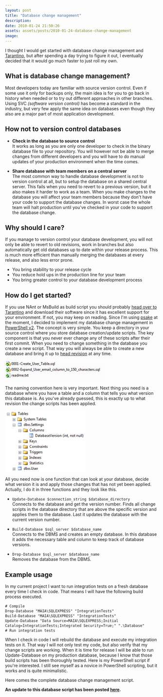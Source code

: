 ```yaml
---
layout: post
title: "Database change management"
description:
date: 2010-01-24 21:50:26
assets: assets/posts/2010-01-24-database-change-management
image: 
---
```


I thought I would get started with database change management and [Tarantino](http://code.google.com/p/tarantino/wiki/DatabaseChangeManagement), but after spending a day trying to figure it out, I eventually decided that it would go much faster to just roll my own.

## What is database change management?

Most developers today are familiar with source version control. Even if some use it only for backups only, the main idea is for you to go back in history when needed or to try out different approaches in other branches. Using SVC _(software version control)_ has become a standard in the industry, but very few apply the same idea on databases even though they also are a major part of most application development.

## How not to version control databases

* **Check in the database to source control**  
  It works as long as you are only one developer to check in the binary database file to your repository. You will however not be able to merge changes from different developers and you will have to do manual updates of your production environment when the time comes.

* **Share database with team members on a central server**  
  The most common way to handle database development is not to version control at all, but to setup the database on a shared central server. This fails when you need to revert to a previous version, but it also makes it harder to work as a team. When you make changes to the database you will affect your team members because they don't have your code to support the database changes. In worst case the whole team will halt production until you've checked in your code to support the database change.

## Why should I care?

If you manage to version control your database development, you will not only be able to revert to old revisions, work in branches but also automatically get old databases up to date within your release process. This is much more efficient than manually merging the databases at every release, and also less error prone.

* You bring stability to your release cycle
* You reduce hold ups in the production line for your team
* You bring greater control to your database development process

## How do I get started?

If you use NAnt or MsBuild as build script you should probably [head over to Tarantino](http://code.google.com/p/tarantino/wiki/DatabaseChangeManagement) and download their software since it has excellent support for your environment. If not, you may keep on reading. Since I'm using [psake](http://code.google.com/p/psake/) at the moment, I decided to implement my database change management in [PowerShell v2](http://support.microsoft.com/kb/968929). The concept is very simple. You keep a directory in your source control where you store database creation/update scripts. The key component is that you never ever change any of these scripts after their first commit. When you need to change something in the database you create a new script. That way you will always be able to create a new database and bring it up to [head revision](http://stackoverflow.com/questions/2057941/tortoisesvn-what-is-head-revision) at any time.

![database change management](/assets/posts/2010-01-24-database-change-management/database_change_management.png)

The naming convention here is very important. Next thing you need is a database where you have a table and a column that tells you what version this database is. As you've already guessed, this is exactly up to what revision the change scripts has been applied.

![database versioning](/assets/posts/2010-01-24-database-change-management/database1.png)

All you need now is one function that can look at your database, decide what version it is and apply those changes that has not yet been applied. Actually, I do it in three functions and they look like this.

* `Update-Database $connection_string $database_directory`  
  Connects to the database and get the version number. Finds all change scripts in the database directory that are above the specific version and applies them to the database. Last it updates the database with the current version number.

* `Build-Database $sql_server $database_name`  
  Connects to the DBMS and creates an empty database. In this database it adds the necessary table and column to keep track of database versions.

* `Drop-Database $sql_server $database_name`  
  Removes the database from the DBMS.

## Example usage

In my current project I want to run integration tests on a fresh database every time I check in code. That means I will have the following build process executed.

```
# Compile
Drop-Database "MAIA\SQLEXPRESS" "IntegrationTests"
Build-Database "MAIA\SQLEXPRESS" "IntegrationTests"
Update-Database "Data Source=MAIA\SQLEXPRESS;Initial Catalog=IntegrationTests;Integrated Security=True;" ".\Database"
# Run integration tests
```

When I check in code I will rebuild the database and execute my integration tests on it. That way I will not only test my code, but also verify that my change scripts are working. When it is time for release I will be able to run Update-Database on my production database, because I know that those build scripts has been thoroughly tested. Here is my PowerShell script if you're interested. I still see myself as a novice in PowerShell scripting, but it works and is quite minimalistic.

Here comes the complete database change management script.

<script src="https://gist.github.com/miklund/af625af74dec03d07d17.js?file=database-change-management.ps1"></script>

**An update to this database script has been posted [here](/2011/12/03/database-versioning-updated.html "Database versioning updated").**
